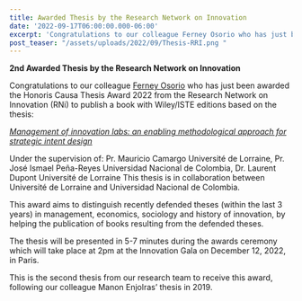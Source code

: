```yaml
---
title: Awarded Thesis by the Research Network on Innovation
date: '2022-09-17T06:00:00.000-06:00'
excerpt: 'Congratulations to our colleague Ferney Osorio who has just been awarded the Honoris Causa Thesis Award 2022'
post_teaser: "/assets/uploads/2022/09/Thesis-RRI.png "
---
```

**2nd Awarded Thesis by the Research Network on Innovation**

Congratulations to our colleague [Ferney Osorio](/people/Ferney-Osorio/) who has just been awarded the Honoris Causa Thesis Award 2022 from the Research Network on Innovation (RNi) to publish a book with Wiley/ISTE editions based on the thesis:

[*Management of innovation labs: an enabling methodological approach for strategic intent design*](https://www.theses.fr/2021LORR0229)

Under the supervision of: Pr. Mauricio Camargo Université de Lorraine, Pr. José Ismael Peña-Reyes Universidad Nacional de Colombia, Dr. Laurent Dupont Université de Lorraine
This thesis is in collaboration between Université de Lorraine and Universidad Nacional de Colombia.

This award aims to distinguish recently defended theses (within the last 3 years) in management, economics, sociology and history of innovation, by helping the publication of books resulting from the defended theses.

The thesis will be presented in 5-7 minutes during the awards ceremony which will take place at 2pm at the Innovation Gala on December 12, 2022, in Paris.

This is the second thesis from our research team to receive this award, following our colleague Manon Enjolras’ thesis in 2019.
